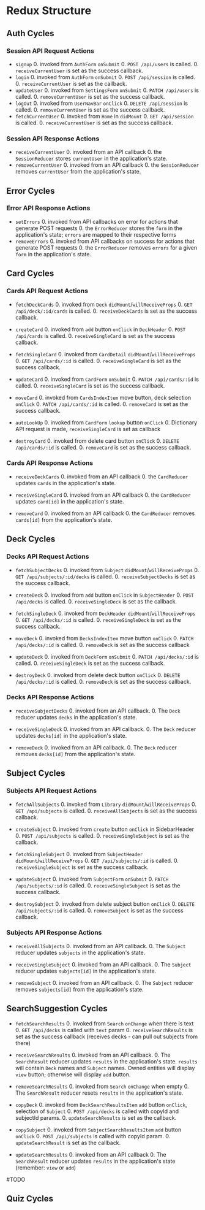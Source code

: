 # Redux Structure

## Auth Cycles

### Session API Request Actions

* `signup`
  0. invoked from `AuthForm` `onSubmit`
  0. `POST /api/users` is called.
  0. `receiveCurrentUser` is set as the success callback.
* `login`
  0. invoked from `AuthForm` `onSubmit`
  0. `POST /api/session` is called.
  0. `receiveCurrentUser` is set as the callback.
* `updateUser`
  0. invoked from `SettingsForm` `onSubmit`
  0. `PATCH /api/users` is called.
  0. `removeCurrentUser` is set as the success callback.
* `logOut`
  0. invoked from `UserNavBar` `onClick`
  0. `DELETE /api/session` is called.
  0. `removeCurrentUser` is set as the success callback.
* `fetchCurrentUser`
  0. invoked from `Home` in `didMount`
  0. `GET /api/session` is called.
  0. `receiveCurrentUser` is set as the success callback.

### Session API Response Actions

* `receiveCurrentUser`
  0. invoked from an API callback
  0. the `SessionReducer` stores `currentUser` in the application's state.
* `removeCurrentUser`
  0. invoked from an API callback
  0. the `SessionReducer` removes `currentUser` from the application's state.

## Error Cycles

### Error API Response Actions
* `setErrors`
  0. invoked from API callbacks on error for actions that generate POST requests
  0. the `ErrorReducer` stores the `form` in the application's state; `errors` are mapped to their respective forms
* `removeErrors`
  0. invoked from API callbacks on success for actions that generate POST requests
  0. the `ErrorReducer` removes `errors` for a given `form` in the application's state.

## Card Cycles

### Cards API Request Actions

* `fetchDeckCards`
  0. invoked from `Deck` `didMount`/`willReceiveProps`
  0. `GET /api/deck/:id/cards` is called.
  0. `receiveDeckCards` is set as the success callback.

* `createCard`
  0. invoked from `add` button `onClick` in `DeckHeader`
  0. `POST /api/cards` is called.
  0. `receiveSingleCard` is set as the success callback.

* `fetchSingleCard`
  0. invoked from `CardDetail` `didMount`/`willReceiveProps`
  0. `GET /api/cards/:id` is called.
  0. `receiveSingleCard` is set as the success callback.

* `updateCard`
  0. invoked from `CardForm` `onSubmit`
  0. `PATCH /api/cards/:id` is called.
  0. `receiveSingleCard` is set as the success callback.

* `moveCard`
  0. invoked from `CardsIndexItem` move button, deck selection `onClick`
  0. `PATCH /api/cards/:id` is called.
  0. `removeCard` is set as the success callback.

* `autoLookUp`
  0. invoked from `CardForm` `lookup` button `onClick`
  0. Dictionary API request is made, `receiveSingleCard` is set as callback

* `destroyCard`
  0. invoked from delete card button `onClick`
  0. `DELETE /api/cards/:id` is called.
  0. `removeCard` is set as the success callback.

### Cards API Response Actions

* `receiveDeckCards`
  0. invoked from an API callback
  0. the `CardReducer` updates `cards` in the application's state.

* `receiveSingleCard`
  0. invoked from an API callback
  0. the `CardReducer` updates `card[id]` in the application's state.

* `removeCard`
  0. invoked from an API callback
  0. the `CardReducer` removes `cards[id]` from the application's state.

## Deck Cycles

### Decks API Request Actions

* `fetchSubjectDecks`
  0. invoked from `Subject` `didMount`/`willReceiveProps`
  0. `GET /api/subjects/:id/decks` is called.
  0. `receiveSubjectDecks` is set as the success callback.

* `createDeck`
  0. invoked from `add` button `onClick` in `SubjectHeader`
  0. `POST /api/decks` is called.
  0. `receiveSingleDeck` is set as the callback.

* `fetchSingleDeck`
  0. invoked from `DeckHeader` `didMount`/`willReceiveProps`
  0. `GET /api/decks/:id` is called.
  0. `receiveSingleDeck` is set as the success callback.

* `moveDeck`
  0. invoked from `DecksIndexItem` move button `onClick`
  0. `PATCH /api/decks/:id` is called.
  0. `removeDeck` is set as the success callback

* `updateDeck`
  0. invoked from `DeckForm` `onSubmit`
  0. `PATCH /api/decks/:id` is called.
  0. `receiveSingleDeck` is set as the success callback.

* `destroyDeck`
  0. invoked from delete deck button `onClick`
  0. `DELETE /api/decks/:id` is called.
  0. `removeDeck` is set as the success callback.

### Decks API Response Actions

* `receiveSubjectDecks`
  0. invoked from an API callback.
  0. The `Deck` reducer updates `decks` in the application's state.

* `receiveSingleDeck`
  0. invoked from an API callback.
  0. The `Deck` reducer updates `decks[id]` in the application's state.

* `removeDeck`
  0. invoked from an API callback.
  0. The `Deck` reducer removes `decks[id]` from the application's state.

## Subject Cycles

### Subjects API Request Actions

* `fetchAllSubjects`
  0. invoked from `Library` `didMount`/`willReceiveProps`
  0. `GET /api/subjects` is called.
  0. `receiveAllSubjects` is set as the success callback.

* `createSubject`
  0. invoked from `create` button `onClick` in SidebarHeader
  0. `POST /api/subjects` is called.
  0. `receiveSingleSubject` is set as the callback.

* `fetchSingleSubject`
  0. invoked from `SubjectHeader` `didMount`/`willReceiveProps`
  0. `GET /api/subjects/:id` is called.
  0. `receiveSingleSubject` is set as the success callback.

* `updateSubject`
  0. invoked from `SubjectForm` `onSubmit`
  0. `PATCH /api/subjects/:id` is called.
  0. `receiveSingleSubject` is set as the success callback.

* `destroySubject`
  0. invoked from delete subject button `onClick`
  0. `DELETE /api/subjects/:id` is called.
  0. `removeSubject` is set as the success callback.

### Subjects API Response Actions

* `receiveAllSubjects`
  0. invoked from an API callback.
  0. The `Subject` reducer updates `subjects` in the application's state.

* `receiveSingleSubject`
  0. invoked from an API callback.
  0. The `Subject` reducer updates `subjects[id]` in the application's state.

* `removeSubject`
  0. invoked from an API callback.
  0. The `Subject` reducer removes `subjects[id]` from the application's state.

## SearchSuggestion Cycles

* `fetchSearchResults`
  0. invoked from `Search` `onChange` when there is text
  0. `GET /api/decks` is called with `text` param
  0. `receiveSearchResults` is set as the success callback (receives decks - can pull out subjects from there)

* `receiveSearchResults`
  0. invoked from an API callback.
  0. The `SearchResult` reducer updates `results` in the application's state. `results` will contain `Deck` names and `Subject` names. Owned entities will display `view` button; otherwise will display `add` button.

* `removeSearchResults`
  0. invoked from `Search` `onChange` when empty
  0. The `SearchResult` reducer resets `results` in the application's state.

* `copyDeck`
  0. invoked from `DeckSearchResultsItem` `add` button `onClick`,  selection of `Subject`
  0. `POST /api/decks` is called with copyId and subjectId params.
  0. `updateSearchResults` is set as the callback.

* `copySubject`
  0. invoked from `SubjectSearchResultsItem` `add` button `onClick`
  0. `POST /api/subjects` is called with copyId param.
  0. `updateSearchResult` is set as the callback.

* `updateSearchResults`
  0. invoked from an API callback
  0. The `SearchResult` reducer updates `results` in the application's state (remember: `view` or `add`)

#TODO
## Quiz Cycles
